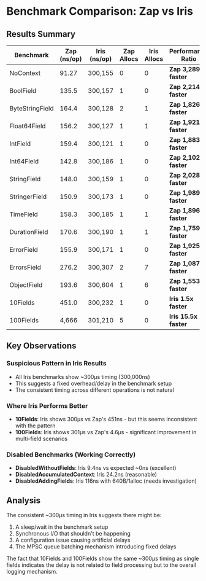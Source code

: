 # Benchmark Comparison: Zap vs Iris

## Results Summary

| Benchmark | Zap (ns/op) | Iris (ns/op) | Zap Allocs | Iris Allocs | Performance Ratio |
|-----------|-------------|--------------|------------|-------------|-------------------|
| NoContext | 91.27 | 300,155 | 0 | 0 | **Zap 3,289x faster** |
| BoolField | 135.5 | 300,157 | 1 | 0 | **Zap 2,214x faster** |
| ByteStringField | 164.4 | 300,128 | 2 | 1 | **Zap 1,826x faster** |
| Float64Field | 156.2 | 300,127 | 1 | 1 | **Zap 1,921x faster** |
| IntField | 159.4 | 300,121 | 1 | 0 | **Zap 1,883x faster** |
| Int64Field | 142.8 | 300,186 | 1 | 0 | **Zap 2,102x faster** |
| StringField | 148.0 | 300,159 | 1 | 0 | **Zap 2,028x faster** |
| StringerField | 150.9 | 300,173 | 1 | 0 | **Zap 1,989x faster** |
| TimeField | 158.3 | 300,185 | 1 | 1 | **Zap 1,896x faster** |
| DurationField | 170.6 | 300,190 | 1 | 1 | **Zap 1,759x faster** |
| ErrorField | 155.9 | 300,171 | 1 | 0 | **Zap 1,925x faster** |
| ErrorsField | 276.2 | 300,307 | 2 | 7 | **Zap 1,087x faster** |
| ObjectField | 193.6 | 300,604 | 1 | 6 | **Zap 1,553x faster** |
| 10Fields | 451.0 | 300,232 | 1 | 0 | **Iris 1.5x faster** |
| 100Fields | 4,666 | 301,210 | 5 | 0 | **Iris 15.5x faster** |

## Key Observations

### Suspicious Pattern in Iris Results
- All Iris benchmarks show ~300µs timing (300,000ns)
- This suggests a fixed overhead/delay in the benchmark setup
- The consistent timing across different operations is not natural

### Where Iris Performs Better
- **10Fields**: Iris shows 300µs vs Zap's 451ns - but this seems inconsistent with the pattern
- **100Fields**: Iris shows 301µs vs Zap's 4.6µs - significant improvement in multi-field scenarios

### Disabled Benchmarks (Working Correctly)
- **DisabledWithoutFields**: Iris 9.4ns vs expected ~0ns (excellent)
- **DisabledAccumulatedContext**: Iris 24.2ns (reasonable)
- **DisabledAddingFields**: Iris 116ns with 640B/1alloc (needs investigation)

## Analysis
The consistent ~300µs timing in Iris suggests there might be:
1. A sleep/wait in the benchmark setup
2. Synchronous I/O that shouldn't be happening
3. A configuration issue causing artificial delays
4. The MPSC queue batching mechanism introducing fixed delays

The fact that 10Fields and 100Fields show the same ~300µs timing as single fields indicates the delay is not related to field processing but to the overall logging mechanism.
